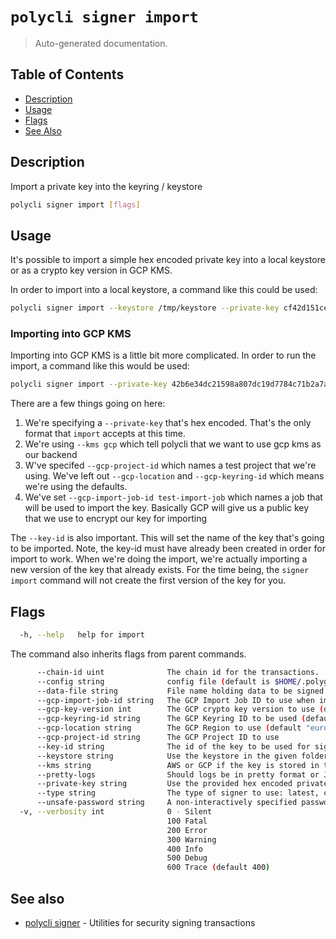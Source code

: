 # `polycli signer import`

> Auto-generated documentation.

## Table of Contents

- [Description](#description)
- [Usage](#usage)
- [Flags](#flags)
- [See Also](#see-also)

## Description

Import a private key into the keyring / keystore

```bash
polycli signer import [flags]
```

## Usage

It's possible to import a simple hex encoded private key into a local
keystore or as a crypto key version in GCP KMS.

In order to import into a local keystore, a command like this could be used:

```bash
polycli signer import --keystore /tmp/keystore --private-key cf42d151cec45693f2ac1201e803b056c5f9e2e5d1af627ce41ab3b6faceda25
```

### Importing into GCP KMS

Importing into GCP KMS is a little bit more complicated. In order to run the import, a command like this would be used:

```bash
polycli signer import --private-key 42b6e34dc21598a807dc19d7784c71b2a7a01f6480dc6f58258f78e539f1a1fa --kms gcp --gcp-project-id prj-polygonlabs-devtools-dev --key-id jhilliard-code-quality --gcp-import-job-id test-import-job
```

There are a few things going on here:

1. We're specifying a `--private-key` that's hex encoded. That's the only format that `import` accepts at this time.
2. We're using `--kms gcp` which tell polycli that we want to use gcp kms as our backend
3. W've specifed `--gcp-project-id` which names a test project that we're using. We've left out `--gcp-location` and `--gcp-keyring-id` which means we're using the defaults.
4. We've set `--gcp-import-job-id test-import-job` which names a job that will be used to import the key. Basically GCP will give us a public key that we use to encrypt our key for importing

The `--key-id` is also important. This will set the name of the key that's going to be imported. Note, the key-id must have already been created in order for import to work. When we're doing the import, we're actually importing a new version of the key that already exists. For the time being, the `signer import` command will not create the first version of the key for you.

## Flags

```bash
  -h, --help   help for import
```

The command also inherits flags from parent commands.

```bash
      --chain-id uint              The chain id for the transactions.
      --config string              config file (default is $HOME/.polygon-cli.yaml)
      --data-file string           File name holding data to be signed
      --gcp-import-job-id string   The GCP Import Job ID to use when importing a key
      --gcp-key-version int        The GCP crypto key version to use (default 1)
      --gcp-keyring-id string      The GCP Keyring ID to be used (default "polycli-keyring")
      --gcp-location string        The GCP Region to use (default "europe-west2")
      --gcp-project-id string      The GCP Project ID to use
      --key-id string              The id of the key to be used for signing
      --keystore string            Use the keystore in the given folder or file
      --kms string                 AWS or GCP if the key is stored in the cloud
      --pretty-logs                Should logs be in pretty format or JSON (default true)
      --private-key string         Use the provided hex encoded private key
      --type string                The type of signer to use: latest, cancun, london, eip2930, eip155 (default "london")
      --unsafe-password string     A non-interactively specified password for unlocking the keystore
  -v, --verbosity int              0 - Silent
                                   100 Fatal
                                   200 Error
                                   300 Warning
                                   400 Info
                                   500 Debug
                                   600 Trace (default 400)
```

## See also

- [polycli signer](polycli_signer.md) - Utilities for security signing transactions
